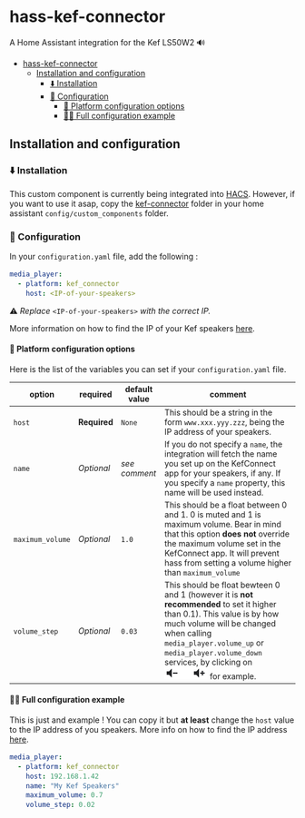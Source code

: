 # hass-kef-connector
A Home Assistant integration for the Kef LS50W2 🔊

- [hass-kef-connector](#hass-kef-connector)
  - [Installation and configuration](#installation-and-configuration)
    - [⬇️ Installation](#️-installation)
    - [🔧 Configuration](#-configuration)
      - [📜 Platform configuration options](#-platform-configuration-options)
      - [🧑‍🔬 Full configuration example](#-full-configuration-example)

## Installation and configuration

### ⬇️ Installation
This custom component is currently being integrated into [HACS](https://hacs.xyz). However, if you want to use it asap, copy the [kef-connector](custom_components/kef-connector) folder in your home assistant `config/custom_components` folder.

### 🔧 Configuration

In your `configuration.yaml` file, add the following :

```yaml
media_player:
  - platform: kef_connector
    host: <IP-of-your-speakers>
```
⚠️ _Replace_ `<IP-of-your-speakers>` _with the correct IP._ 

More information on how to find the IP of your Kef speakers [here](https://github.com/N0ciple/pykefcontrol#-get-the-ip-address).

#### 📜 Platform configuration options

Here is the list of the variables you can set if your `configuration.yaml` file.

| option           | required     | default value | comment|
| ---------------- | ------------ | -------------|-------------------- |
| `host`           | **Required** | `None`        | This should be a string in the form `www.xxx.yyy.zzz`, being the IP address of your speakers.|
| `name`           | _Optional_   | _see comment_ | If you do not specify a `name`, the integration will fetch the name you set up on the KefConnect app for your speakers, if any. If you specify a `name` property, this name will be used instead.|
| `maximum_volume` | _Optional_   | `1.0`         | This should be a float between 0 and 1. 0 is muted and 1 is maximum volume. Bear in mind that this option **does not** override the maximum volume set in the KefConnect app. It will prevent hass from setting a volume higher than `maximum_volume`|
| `volume_step`    | _Optional_   | `0.03`        | This should be float bewteen 0 and 1 (however it is **not recommended** to set it higher than 0.1). This value is by how much volume will be changed when calling   `media_player.volume_up` or `media_player.volume_down` services, by clicking on ![volume_down_up](assets/images/volume_down_up.png) for example. |

#### 🧑‍🔬 Full configuration example
This is just and example ! You can copy it but **at least** change the `host` value to the IP address of you speakers. More info on how to find the IP address [here](https://github.com/N0ciple/pykefcontrol#-get-the-ip-address).
```yaml
media_player:
  - platform: kef_connector
    host: 192.168.1.42
    name: "My Kef Speakers"
    maximum_volume: 0.7
    volume_step: 0.02
```
